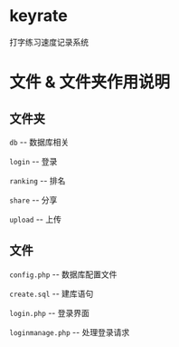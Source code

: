 # keyrate
打字练习速度记录系统

# 文件 & 文件夹作用说明
## 文件夹
`db` -- 数据库相关

`login` -- 登录

`ranking` -- 排名

`share` -- 分享

`upload` -- 上传

## 文件
`config.php` -- 数据库配置文件

`create.sql` -- 建库语句

`login.php` -- 登录界面

`loginmanage.php` -- 处理登录请求
